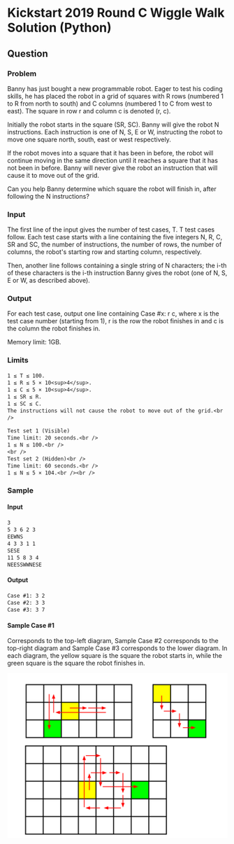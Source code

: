 # Kickstart 2019 Round C Wiggle Walk Solution (Python)
## Question
### Problem
Banny has just bought a new programmable robot. Eager to test his coding skills, he has placed the robot in a grid of squares with R rows (numbered 1 to R from north to south) and C columns (numbered 1 to C from west to east). The square in row r and column c is denoted (r, c).

Initially the robot starts in the square (SR, SC). Banny will give the robot N instructions. Each instruction is one of N, S, E or W, instructing the robot to move one square north, south, east or west respectively.

If the robot moves into a square that it has been in before, the robot will continue moving in the same direction until it reaches a square that it has not been in before. Banny will never give the robot an instruction that will cause it to move out of the grid.

Can you help Banny determine which square the robot will finish in, after following the N instructions?

### Input
The first line of the input gives the number of test cases, T. T test cases follow. Each test case starts with a line containing the five integers N, R, C, SR and SC, the number of instructions, the number of rows, the number of columns, the robot's starting row and starting column, respectively.

Then, another line follows containing a single string of N characters; the i-th of these characters is the i-th instruction Banny gives the robot (one of N, S, E or W, as described above).

### Output
For each test case, output one line containing Case #x: r c, where x is the test case number (starting from 1), r is the row the robot finishes in and c is the column the robot finishes in.

Memory limit: 1GB.
### Limits
```
1 ≤ T ≤ 100.
1 ≤ R ≤ 5 × 10<sup>4</sup>.
1 ≤ C ≤ 5 × 10<sup>4</sup>.
1 ≤ SR ≤ R.
1 ≤ SC ≤ C.
The instructions will not cause the robot to move out of the grid.<br />
```
```
Test set 1 (Visible)
Time limit: 20 seconds.<br />
1 ≤ N ≤ 100.<br />
<br />
Test set 2 (Hidden)<br />
Time limit: 60 seconds.<br />
1 ≤ N ≤ 5 × 104.<br /><br />
```
### Sample
#### Input
```
3
5 3 6 2 3
EEWNS
4 3 3 1 1
SESE
11 5 8 3 4
NEESSWWNESE
```
#### Output
```
Case #1: 3 2
Case #2: 3 3
Case #3: 3 7
```
  
#### Sample Case #1
Corresponds to the top-left diagram, Sample Case #2 corresponds to the top-right diagram and Sample Case #3 corresponds to the lower diagram. In each diagram, the yellow square is the square the robot starts in, while the green square is the square the robot finishes in.

<img src="./describe.svg" />
